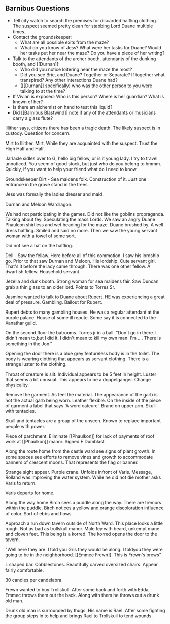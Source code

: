 ## Barnibus Questions

* Tell city watch to search the premises for discarded halfling clothing.  The suspect seemed pretty clean for stabbing Lord Duane multiple times.
* Contact the groundskeeper:
	* What are all possible exits from the maze?
	* What do you know of Jess?  What were her tasks for Duane? Would her tasks put her near the maze? Do you have a piece of her writing?
* Talk to the attendants of the archer booth, attendants of the dunking booth, and [[Durnan]]:
	* Who did you notice loitering near the maze the most?
	* Did you see Brie, and Duane? Together or Separate?  If together what transpired?  Any other interactions Duane had?
	* ([[Durnan]] specifically) who was the other person to you were talking to at the time?
* If Vivian is exposed: Who is this person? Where is her guardian? What is known of her?
* Is there an alchemist on hand to test this liquid?
* Did [[Barnibus Blastwind]] note if any of the attendants or musicians carry a glass flute?

Illither says, citizens there has been a tragic death.  The likely suspect is in custody.  Question for concern.

Mirt to Illither.  Mirt, While they are acquainted with the suspect.  Trust the High Half and Half.

Jarlaxle sidles over to G, hello big fellow, or is it young lady.  I try to travel unnoticed.  You seem of good stock, but just who do you belong to hmmm. Quickly, if you want to help your friend what do I need to know.

Groundskeeper Dirt - Sea maidens folk.  Construction of it.  Just one entrance in the grove stand in the trees. 

Jess was formally the ladies dresser and maid. 

Durnan and Meloon Wardragon.  

We had not participating in the games. Did not like the goblins propraganda.  Talking about fey. Speculating the mass Lords.  We saw an angry Duane Phaulcon shirtless and wet heading for the maze.  Duane brushed by.  A well dress halfling. Smiled and said no more.  Then we saw the young servant woman with a towel of some sort.  

Did not see a hat on the halfling.  

Dell - Saw the fellaw.  Here before all of this commotion.  I saw his lordship go. Prior to that saw Durnan and Meloon.  His lordship.  Cute servant girl.  That's it before the lady came through.  There was one other fellow. A dwarfish fellow. Household servant. 

Jezella and dunk booth.  Strong woman for sea maidens fair.  Saw Duncan grab a thin glass to an older lord. Points to Torres Sr.

Jasmine wanted to talk to Duane about Rupert.  HE was experiencing a great deal of pressure. Gambling. Bailout for Rupert.  

Rupert debts to many gambling houses.  He was a regular attendant at the purple palace.  House of some ill repute.  Some say it is connected to the Xanathar guild.  

On the second floor the batrooms. Torres jr in a ball.  "Don't go in there. I didn't mean to,but I did it.  I didn't mean to kill my own man.  I'm .... There is something in the Jon."

Opening the door there is a blue grey featureless body is in the toilet.  The body is wearing clothing that appears as servant clothing.  There is a strange luster to the clothing.  

Throat of creature is slit. Individual appears to be 5 feet in height.  Luster that seems a bit unusual. This appears to be a doppelganger.  Change physicality.

Remove the garment.  As feel the material.  The appearance of the garb is not the actual garb being worn. Leather flexible.  On the inside of the piece of garment a label that says 'A word cateure'. Brand on upper arm. Skull with tentacles.

Skull and tentacles are a group of the unseen.  Known to replace important people with power. 

Piece of parchment.  Eliminate [[Phaulkon]] for lack of payments of roof work at [[Phaulkon]] manor.  Signed E Dumblast.  

Along the route home from the castle ward see signs of plant growth.  In some spaces see efforts to remove vines and growth to accommodate banners of crescent moons.  That represents the flag or banner.  

Strange sight appear.  Purple crane.  Unfolds infront of Varis.  Message, Rolland was improving the water system.  While he did not die mother asks Varis to return. 

Varis departs for home.

Along the way home Birch sees a puddle along the way.  There are tremors within the puddle.  Birch notices a yellow and orange discoloration influence of color.  Sort of ebbs and flows.  

Approach a run down tavern outside of North Ward.  This place looks a little rough. Not as bad as trollskull manor.  Male fey with beard, unkempt mane and cloven feet.  This being is a korred.  The korred opens the door to the tavern.  

"Well here they are.  I told you Gris they would be along.  I toldyou they were going to be in the neighborhood.  [[Emmec Frewn]].  This is Frewn's brews"

L shaped bar. Cobblestones. Beautifully carved oversized chairs. Appear fairly comfortable.  

30 candles per candelabra. 

Frewn wanted to buy Trollskull.  After some back and forth with Edda, Emmec throws them out the back.  Along with them he throws out a drunk old man.

Drunk old man is surrounded by thugs.  His name is Rael.  After some fighting the group steps in to help and brings Rael to Trollskull to tend wounds.

